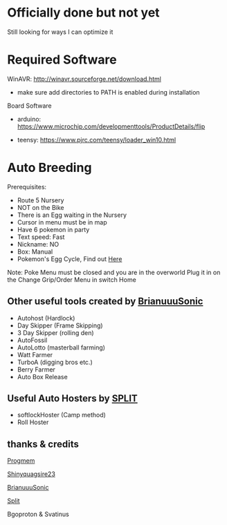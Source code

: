 # Officially done but not yet
Still looking for ways I can optimize it 


# Required Software
WinAVR: http://winavr.sourceforge.net/download.html

- make sure add directories to PATH is enabled during installation

Board Software

- arduino: https://www.microchip.com/developmenttools/ProductDetails/flip

- teensy: https://www.pjrc.com/teensy/loader_win10.html

# Auto Breeding

Prerequisites:
- Route 5 Nursery
- NOT on the Bike
- There is an Egg waiting in the Nursery
- Cursor in menu must be in map
- Have 6 pokemon in party
- Text speed: Fast
- Nickname: NO
- Box: Manual
- Pokemon's Egg Cycle, Find out [Here](https://bulbapedia.bulbagarden.net/wiki/List_of_Pok%C3%A9mon_by_base_Egg_cycles)

Note: Poke Menu must be closed and you are in the overworld
Plug it in on the Change Grip/Order Menu in switch Home

## Other useful tools created by [BrianuuuSonic](https://www.youtube.com/watch?v=y2xFf7e_KSU)

- Autohost (Hardlock)
- Day Skipper (Frame Skipping)
- 3 Day Skipper (rolling den)
- AutoFossil 
- AutoLotto (masterball farming)
- Watt Farmer
- TurboA (digging bros etc.)
- Berry Farmer
- Auto Box Release

## Useful Auto Hosters by [SPLIT](https://github.com/spl-t/swsh-auto-host)

- softlockHoster (Camp method)
- Roll Hoster

## thanks & credits
[Progmem](https://github.com/progmem/Switch-Fightstick)

[Shinyquagsire23](https://github.com/shinyquagsire23/Switch-Fightstick)

[BrianuuuSonic](https://www.youtube.com/user/brianuuusonic2)

[Split](https://github.com/spl-t/swsh-auto-host)

Bgoproton & Svatinus 
